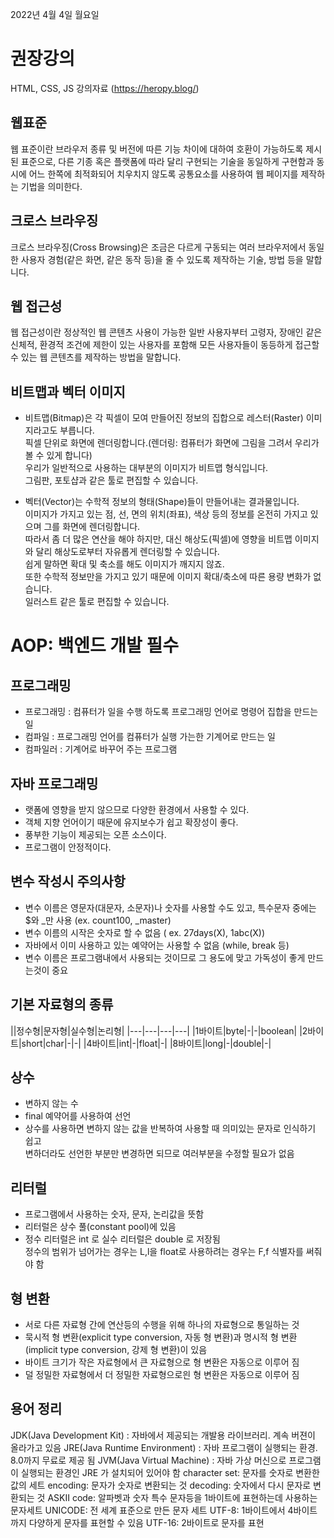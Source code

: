2022년 4월 4일 월요일


# 권장강의

HTML, CSS, JS 강의자료 (https://heropy.blog/)

## 웹표준  

웹 표준이란 브라우저 종류 및 버전에 따른 기능 차이에 대하여 호환이 가능하도록 제시된 표준으로, 다른 기종 혹은 플랫폼에 따라 달리 구현되는 기술을 동일하게 구현함과 동시에 어느 한쪽에 최적화되어 치우치지 않도록 공통요소를 사용하여 웹 페이지를 제작하는 기법을 의미한다.

## 크로스 브라우징

크로스 브라우징(Cross Browsing)은 조금은 다르게 구동되는 여러 브라우저에서 동일한 사용자 경험(같은 화면, 같은 동작 등)을 줄 수 있도록 제작하는 기술, 방법 등을 말합니다.

## 웹 접근성

웹 접근성이란 정상적인 웹 콘텐츠 사용이 가능한 일반 사용자부터 고령자, 장애인 같은 신체적, 환경적 조건에 제한이 있는 사용자를 포함해 모든 사용자들이 동등하게 접근할 수 있는 웹 콘텐츠를 제작하는 방법을 말합니다.

## 비트맵과 벡터 이미지

- 비트맵(Bitmap)은 각 픽셀이 모여 만들어진 정보의 집합으로 레스터(Raster) 이미지라고도 부릅니다.  
픽셀 단위로 화면에 렌더링합니다.(렌더링: 컴퓨터가 화면에 그림을 그려서 우리가 볼 수 있게 합니다)  
우리가 일반적으로 사용하는 대부분의 이미지가 비트맵 형식입니다.  
그림판, 포토샵과 같은 툴로 편집할 수 있습니다.

- 벡터(Vector)는 수학적 정보의 형태(Shape)들이 만들어내는 결과물입니다.  
이미지가 가지고 있는 점, 선, 면의 위치(좌표), 색상 등의 정보를 온전히 가지고 있으며 그를 화면에 렌더링합니다.  
따라서 좀 더 많은 연산을 해야 하지만, 대신 해상도(픽셀)에 영향을 비트맵 이미지와 달리 해상도로부터 자유롭게 렌더링할 수 있습니다.  
쉽게 말하면 확대 및 축소를 해도 이미지가 깨지지 않죠.  
또한 수학적 정보만을 가지고 있기 때문에 이미지 확대/축소에 따른 용량 변화가 없습니다.  
일러스트 같은 툴로 편집할 수 있습니다.


# AOP: 백엔드 개발 필수

## 프로그래밍

- 프로그래밍 : 컴퓨터가 일을 수행 하도록 프로그래밍 언어로 명령어 집합을 만드는 일
- 컴파일 : 프로그래밍 언어를 컴퓨터가 실행 가는한 기계어로 만드는 일
- 컴파일러 : 기계어로 바꾸어 주는 프로그램

## 자바 프로그래밍

- 랫폼에 영향을 받지 않으므로 다양한 환경에서 사용할 수 있다.
- 객체 지향 언어이기 때문에 유지보수가 쉽고 확장성이 좋다.
- 풍부한 기능이 제공되는 오픈 소스이다.
- 프로그램이 안정적이다.


## 변수 작성시 주의사항

- 변수 이름은 영문자(대문자, 소문자)나 숫자를 사용할 수도 있고, 특수문자 중에는 $와 _만 사용 (ex. count100, _master)
- 변수 이름의 시작은 숫자로 할 수 없음 ( ex. 27days(X), 1abc(X))
- 자바에서 이미 사용하고 있는 예약어는 사용할 수 없음 (while, break 등)
- 변수 이름은 프로그램내에서 사용되는 것이므로 그 용도에 맞고 가독성이 좋게 만드는것이 중요

## 기본 자료형의 종류

||정수형|문자형|실수형|논리형|
|---|---|---|---|
|1바이트|byte|-|-|boolean|
|2바이트|short|char|-|-|
|4바이트|int|-|float|-|
|8바이트|long|-|double|-|

## 상수

- 변하지 않는 수
- final 예약어를 사용하여 선언
- 상수를 사용하면 변하지 않는 값을 반복하여 사용할 때 의미있는 문자로 인식하기 쉽고  
변하더라도 선언한 부분만 변경하면 되므로 여러부분을 수정할 필요가 없음

## 리터럴

- 프로그램에서 사용하는 숫자, 문자, 논리값을 뜻함
- 리터럴은 상수 풀(constant pool)에 있음
- 정수 리터럴은 int 로 실수 리터럴은 double 로 저장됨  
정수의 범위가 넘어가는 경우는 L,l을 float로 사용하려는 경우는 F,f 식별자를 써줘야 함

## 형 변환

- 서로 다른 자료형 간에 연산등의 수행을 위해 하나의 자료형으로 통일하는 것
- 묵시적 형 변환(explicit type conversion, 자동 형 변환)과 명시적 형 변환(implicit type conversion, 강제 형 변환)이 있음
- 바이트 크기가 작은 자료형에서 큰 자료형으로 형 변환은 자동으로 이루어 짐
- 덜 정밀한 자료형에서 더 정밀한 자료형으로읜 형 변환은 자동으로 이루어 짐

## 용어 정리

JDK(Java Development Kit) : 자바에서 제공되는 개발용 라이브러리. 계속 버젼이 올라가고 있음
JRE(Java Runtime Environment) : 자바 프로그램이 실행되는 환경. 8.0까지 무료로 제공 됨
JVM(Java Virtual Machine) : 자바 가상 머신으로 프로그램이 실행되는 환경인 JRE 가 설치되어 있어야 함
character set: 문자를 숫자로 변환한 값의 세트
encoding: 문자가 숫자로 변환되는 것
decoding: 숫자에서 다시 문자로 변환되는 것
ASKII code: 알파벳과 숫자 특수 문자등을 1바이트에 표현하는데 사용하는 문자세트
UNICODE: 전 세계 표준으로 만든 문자 세트
UTF-8: 1바이트에서 4바이트까지 다양하게 문자를 표현할 수 있음
UTF-16: 2바이트로 문자를 표현

